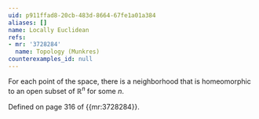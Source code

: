```yaml
---
uid: p911ffad8-20cb-483d-8664-67fe1a01a384
aliases: []
name: Locally Euclidean
refs:
- mr: '3728284'
  name: Topology (Munkres)
counterexamples_id: null
---
```

For each point of the space, there is a neighborhood that is homeomorphic to an open subset of $\mathbb R^n$ for some $n$.

Defined on page 316 of {{mr:3728284}}.
